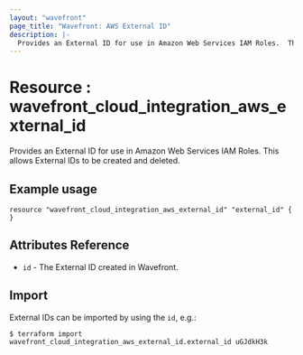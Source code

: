 ```yaml
---
layout: "wavefront"
page_title: "Wavefront: AWS External ID"
description: |-
  Provides an External ID for use in Amazon Web Services IAM Roles.  This allows External IDs to be created and deleted. 
---
```


# Resource : wavefront_cloud_integration_aws_external_id

Provides an External ID for use in Amazon Web Services IAM Roles. This allows External IDs to be created and deleted.

## Example usage

```hcl
resource "wavefront_cloud_integration_aws_external_id" "external_id" {
}
```

## Attributes Reference

* `id` - The External ID created in Wavefront.

## Import

External IDs can be imported by using the `id`, e.g.:

```
$ terraform import wavefront_cloud_integration_aws_external_id.external_id uGJdkH3k
```